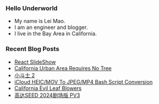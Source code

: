 ### Hello Underworld

- My name is Lei Mao.
- I am an engineer and blogger.
- I live in the Bay Area in California.


### Recent Blog Posts

<!-- BLOG-POST-LIST:START -->
- [React SlideShow](https://leimao.github.io/project/React-SlideShow/)
- [California Urban Area Requires No Tree](https://leimao.github.io/blog/California-Urban-Area-Requires-No-Tree/)
- [小斗士 2](https://leimao.github.io/essay/Little-Fighter-2/)
- [iCloud HEIC/MOV To JPEG/MP4 Bash Script Conversion](https://leimao.github.io/blog/iCloud-Bash-Script-HEIC-MOV-To-JPEG-MP4/)
- [California Evil Leaf Blowers](https://leimao.github.io/blog/California-Evil-Leaf-Blowers/)
- [高达SEED 2024剧场版 PV3](https://leimao.github.io/essay/Gundam-SEED-2024%E5%89%A7%E5%9C%BA%E7%89%88-PV3/)
<!-- BLOG-POST-LIST:END -->
